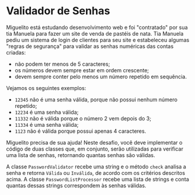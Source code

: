 # Validador de Senhas

Miguelito está estudando desenvolvimento web e foi "contratado" por sua tia
Manuela para fazer um site de venda de pastéis de nata. Tia Manuela pediu um
sistema de login de clientes para seu site e estabeleceu algumas "regras de
segurança" para validar as senhas numéricas das contas criadas:

- não podem ter menos de 5 caracteres;
- os números devem sempre estar em ordem crescente;
- devem sempre conter pelo menos um número repetido em sequência.

Vejamos os seguintes exemplos:

- `12345` não é uma senha válida, porque não possui nenhum número repetido;
- `12234` é uma senha válida;
- `11332` não é válida porque o número 2 vem depois do 3;
- `11334` é uma senha válida;
- `1123` não é válida porque possui apenas 4 caracteres.

Miguelito precisa de sua ajuda! Neste desafio, você deve implementar o código de
duas classes que, em conjunto, serão utilizadas para verificar uma lista de
senhas, retornando quantas senhas são válidas.

A classe `PasswordValidator` recebe uma string e o método `check` analisa a
senha e retorna `Válida` ou `Inválida`, de acordo com os critérios descritos acima.
A classe `PasswordListProcessor` recebe uma lista de strings e conta quantas
dessas strings correspondem às senhas válidas.


